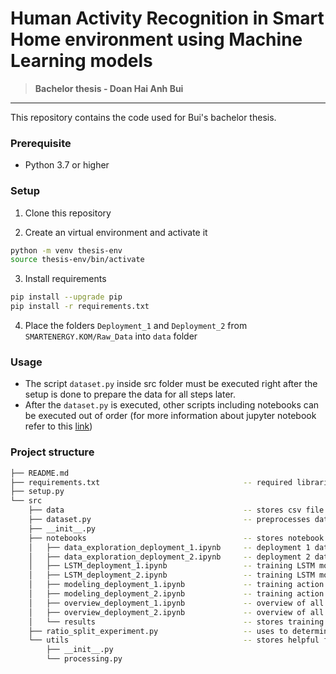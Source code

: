 # Human Activity Recognition in Smart Home environment using Machine Learning models

> **Bachelor thesis - Doan Hai Anh Bui** 
---

This repository contains the code used for Bui's bachelor thesis.

### Prerequisite

- Python 3.7 or higher

### Setup
1. Clone this repository

2. Create an virtual environment and activate it
```bash
python -m venv thesis-env
source thesis-env/bin/activate
```
3. Install requirements
```bash
pip install --upgrade pip
pip install -r requirements.txt
```
4. Place the folders `Deployment_1` and `Deployment_2` from `SMARTENERGY.KOM/Raw_Data` into `data` folder

### Usage 
- The script `dataset.py` inside src folder must be executed right after the setup is done to prepare the data for all steps later.
- After the `dataset.py` is executed, other scripts including notebooks can be executed out of order (for more information about jupyter notebook refer to this [link](https://jupyter-notebook-beginner-guide.readthedocs.io/en/latest/what_is_jupyter.html))


### Project structure
```bash
├── README.md
├── requirements.txt                                -- required libraries
├── setup.py
└── src
    ├── data                                        -- stores csv file
    ├── dataset.py                                  -- preprocesses data
    ├── __init__.py
    ├── notebooks                                   -- stores notebook scripts
    │   ├── data_exploration_deployment_1.ipynb     -- deployment 1 data exploration 
    │   ├── data_exploration_deployment_2.ipynb     -- deployment 2 data exploration
    │   ├── LSTM_deployment_1.ipynb                 -- training LSTM model for deployment 1
    │   ├── LSTM_deployment_2.ipynb                 -- training LSTM model for deployment 2
    │   ├── modeling_deployment_1.ipynb             -- training action recognition models for deployment 1
    │   ├── modeling_deployment_2.ipynb             -- training action recognition models for deployment 2
    │   ├── overview_deployment_1.ipynb             -- overview of all deployment 1 datasets
    │   ├── overview_deployment_2.ipynb             -- overview of all deployment 2 datasets
    │   └── results                                 -- stores training results
    ├── ratio_split_experiment.py                   -- uses to determine the best data split ratio
    └── utils                                       -- stores helpful functions
        ├── __init__.py
        └── processing.py                       
```
